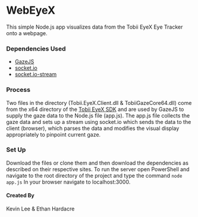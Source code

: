 # WebEyeX

This simple Node.js app visualizes data from the Tobii EyeX Eye Tracker onto a webpage.

### Dependencies Used
* [GazeJS](https://github.com/jiahansu/GazeJS)
* [socket.io](https://github.com/socketio/socket.io)
* [socket.io-stream](https://github.com/nkzawa/socket.io-stream)

### Process
Two files in the directory (Tobii.EyeX.Client.dll & TobiiGazeCore64.dll) come from the x64 directory of the 
[Tobii EyeX SDK](https://tobiigaming.com/getstarted/?utm_source=developer.tobii.com) 
and are used by GazeJS to supply the gaze data to the Node.js file (app.js). The app.js file collects the gaze data and 
sets up a stream using socket.io which sends the data to the client (browser), which parses the data and modifies the visual display 
appropriately to pinpoint current gaze.

### Set Up
Download the files or clone them and then download the dependencies as described on their respective sites. To run the server
open PowerShell and navigate to the root directory of the project and type the command ``` node app.js ``` In your browser navigate 
to localhost:3000.

#### Created By
Kevin Lee & Ethan Hardacre
